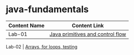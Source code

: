 # java-fundamentals

Content Name  | Content Link
--------------| -------------
Lab-01 | [Java primitives and control flow](https://github.com/MumenAlmadaineh/java-fundamentals/tree/main/basics)

Lab-02 | [Arrays, for loops, testing](https://github.com/MumenAlmadaineh/java-fundamentals/tree/main/basiclibrary)